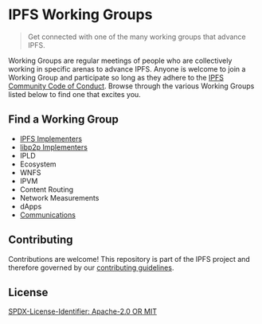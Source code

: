 IPFS Working Groups
=======================

> Get connected with one of the many working groups that advance IPFS.

Working Groups are regular meetings of people who are collectively working in specific arenas to advance IPFS. Anyone is welcome to join a Working Group and participate so long as they adhere to the [IPFS Community Code of Conduct](https://github.com/ipfs/community/blob/master/code-of-conduct.md). Browse through the various Working Groups listed below to find one that excites you.

## Find a Working Group

- [IPFS Implementers](https://github.com/ipfs/ipfs-working-groups/blob/8f20b9a36dbd62722c526c36c1de66c1f2f8e6c7/working-groups/implementers-wg.md)
- [libp2p Implementers](https://github.com/ipfs/ipfs-working-groups/blob/721e226b43b3c9a965ce388cee983d418063d1f1/working-groups/libp2p-implementers-wg.md)
- IPLD
- Ecosystem
- WNFS
- IPVM
- Content Routing
- Network Measurements
- dApps
- [Communications](https://github.com/ipfs/ipfs-working-groups/blob/8f20b9a36dbd62722c526c36c1de66c1f2f8e6c7/working-groups/communications-wg.md)

## Contributing

Contributions are welcome! This repository is part of the IPFS project and therefore governed by our [contributing guidelines](https://github.com/ipfs/community/blob/master/CONTRIBUTING.md).

## License

[SPDX-License-Identifier: Apache-2.0 OR MIT](LICENSE.md)
